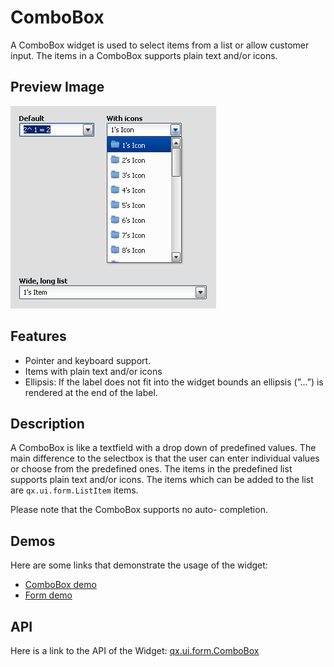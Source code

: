ComboBox
========

A ComboBox widget is used to select items from a list or allow customer input. The items in a ComboBox supports plain text and/or icons.

Preview Image
-------------

![ComboBox](combobox.png)

Features
--------

-   Pointer and keyboard support.
-   Items with plain text and/or icons
-   Ellipsis: If the label does not fit into the widget bounds an ellipsis (”...”) is rendered at the end of the label.

Description
-----------

A ComboBox is like a textfield with a drop down of predefined values. The main difference to the selectbox is that the user can enter individual values or choose from the predefined ones. The items in the predefined list supports plain text and/or icons. The items which can be added to the list are `qx.ui.form.ListItem` items.

Please note that the ComboBox supports no auto- completion.

Demos
-----

Here are some links that demonstrate the usage of the widget:

-   [ComboBox demo](http://www.qooxdoo.org/devel/demobrowser/#widget~ComboBox.html)
-   [Form demo](http://www.qooxdoo.org/devel/demobrowser/#showcase~Form.html)

API
---

Here is a link to the API of the Widget:
[qx.ui.form.ComboBox](http://www.qooxdoo.org/devel/api/#qx.ui.form.ComboBox)
